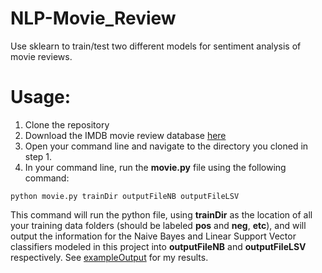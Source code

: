 # NLP-Movie_Review
Use sklearn to train/test two different models for sentiment analysis of movie reviews.

# Usage:
1. Clone the repository
2. Download the IMDB movie review database [here](https://ai.stanford.edu/~amaas/data/sentiment/)
3. Open your command line and navigate to the directory you cloned in step 1.
4. In your command line, run the __movie.py__ file using the following command:
````
python movie.py trainDir outputFileNB outputFileLSV
````
This command will run the python file, using __trainDir__ as the location of all your training data folders (should be labeled __pos__ and __neg__, __etc__), and will output the information for the Naive Bayes and Linear Support Vector classifiers modeled in this project into __outputFileNB__ and __outputFileLSV__ respectively. See [exampleOutput](exampleOutput/) for my results.
